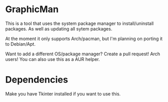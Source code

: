 # GraphicMan
This is a tool that uses the system package manager to install/uninstall packages. As well as updating all sytem packages.

At the moment it only supports Arch/pacman, but I'm planning on porting it to Debian/Apt.

Want to add a different OS/package manager? Create a pull request!
Arch users! You can also use this as a AUR helper.
# Dependencies

Make you have Tkinter installed if you want to use this.
